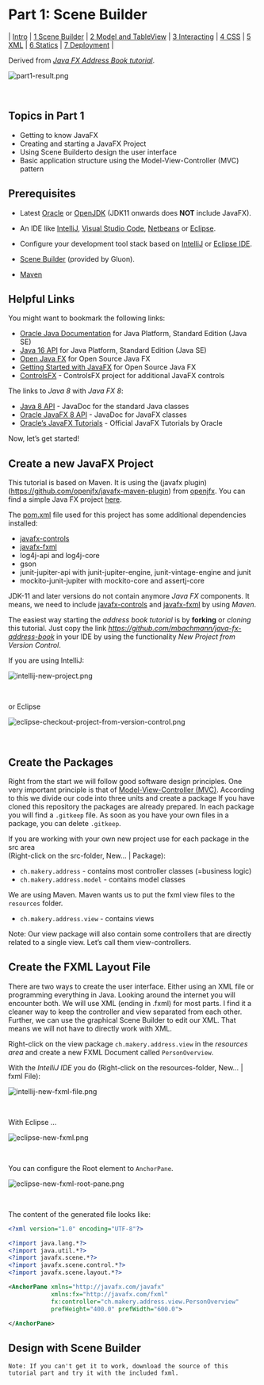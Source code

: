 # Part 1: Scene Builder

| [Intro](../README.md)
| [1 Scene Builder](part1.md)
| [2 Model and TableView](part2.md)
| [3 Interacting](part3.md)
| [4 CSS](part4.md)
| [5 XML](part5.md)
| [6 Statics](part6.md)
| [7 Deployment](part7.md)
|

Derived from [_Java FX Address Book tutorial_](https://code.makery.ch/library/javafx-tutorial/ ).

![part1-result.png](images/part1-result.png)

<br/>

## Topics in Part 1

- Getting to know JavaFX
- Creating and starting a JavaFX Project
- Using Scene Builderto design the user interface
- Basic application structure using the Model-View-Controller (MVC) pattern

## Prerequisites

- Latest [Oracle](https://www.oracle.com/ch-de/java/technologies/javase-downloads.html) or [OpenJDK](https://adoptopenjdk.net/) (JDK11 onwards does **NOT** include JavaFX).
- An IDE like [IntelliJ](https://www.jetbrains.com/idea/download),
  [Visual Studio Code](https://code.visualstudio.com/?wt.mc_id=vscom_downloads),
  [Netbeans](https://netbeans.apache.org/download/index.html) or [Eclipse](https://www.eclipse.org/downloads/).

-  Configure your development tool stack based on
  [IntelliJ](https://github.com/mbachmann/java-development-environment-installation) or [Eclipse IDE](eclipse.md).

- [Scene Builder](https://gluonhq.com/products/scene-builder/)  (provided by Gluon).
- [Maven](https://maven.apache.org/install.html)

## Helpful Links

You might want to bookmark the following links:

- [Oracle Java Documentation](https://docs.oracle.com/en/java/index.html) for Java Platform, Standard Edition (Java SE)
- [Java 16 API](https://docs.oracle.com/en/java/javase/16/) for Java Platform, Standard Edition (Java SE)
- [Open Java FX](https://openjfx.io/) for Open Source Java FX
- [Getting Started with JavaFX](https://openjfx.io/openjfx-docs/) for Open Source Java FX
- [ControlsFX](https://controlsfx.github.io/javadoc/11.1.0/index.html) - ControlsFX project for additional JavaFX controls


The links to _Java 8_ with _Java FX 8_:

- [Java 8 API](https://docs.oracle.com/javase/8/docs/api/) - JavaDoc for the standard Java classes
- [Oracle JavaFX 8 API](https://docs.oracle.com/javase/8/javafx/api/) - JavaDoc for JavaFX classes
- [Oracle’s JavaFX Tutorials](https://docs.oracle.com/javase/8/javafx/get-started-tutorial/get_start_apps.htm) - Official JavaFX Tutorials by Oracle

Now, let’s get started!

##  Create a new JavaFX Project

This tutorial is based on Maven. It is using the (javafx plugin)(https://github.com/openjfx/javafx-maven-plugin) from
[openjfx](https://openjfx.io/openjfx-docs/#maven). You can find a simple
Java FX project [here](https://github.com/openjfx/samples/tree/master/HelloFX/Maven/hellofx).

The [pom.xml](https://github.com/mbachmann/java-fx-address-book/blob/master/pom.xml) file used
 for this project has some additional dependencies installed:

- [javafx-controls](https://mvnrepository.com/artifact/org.controlsfx/controlsfx)
- [javafx-fxml](https://mvnrepository.com/artifact/org.openjfx/javafx-fxml)
- log4j-api and log4j-core
- gson
- junit-jupiter-api with junit-jupiter-engine, junit-vintage-engine and junit
- mockito-junit-jupiter with mockito-core and assertj-core

JDK-11 and later versions do not contain anymore _Java FX_ components. It means,
we need to include [javafx-controls](https://mvnrepository.com/artifact/org.controlsfx/controlsfx) and
[javafx-fxml](https://mvnrepository.com/artifact/org.openjfx/javafx-fxml) by using _Maven_.

The easiest way starting the _address book tutorial_ is by **forking** or _cloning_ this tutorial. Just copy the link
_https://github.com/mbachmann/java-fx-address-book_ in your IDE by using the functionality _New Project from Version Control_.

If you are using IntelliJ:

![intellij-new-project.png](images/intellij-new-project.png)

<br/>

or Eclipse

![eclipse-checkout-project-from-version-control.png](images/eclipse-checkout-project-from-version-control.png)

<br/>

## Create the Packages

Right from the start we will follow good software design principles.
One very important principle is that of
[Model-View-Controller (MVC)](https://en.wikipedia.org/wiki/Model%E2%80%93view%E2%80%93controller).
According to this we divide our code into three units and create a package
If you have cloned this repository the packages are already prepared. In
each package you will find a `.gitkeep` file. As soon as you have your own
files in a package, you can delete `.gitkeep`.

If you are working with your own new project use for each package in the src area  
(Right-click on the src-folder, New… | Package):

- `ch.makery.address` - contains most controller classes (=business logic)
- `ch.makery.address.model` - contains model classes

We are using Maven. Maven wants us to put the fxml view files to the `resources` folder.

- `ch.makery.address.view` - contains views

Note: Our view package will also contain some controllers that are directly related to a single view. Let’s call them view-controllers.

## Create the FXML Layout File

There are two ways to create the user interface.
Either using an XML file or programming everything in Java.
Looking around the internet you will encounter both. We will use XML (ending in .fxml) for most parts.
I find it a cleaner way to keep the controller and view separated from each other.
Further, we can use the graphical Scene Builder to edit our XML.
That means we will not have to directly work with XML.

Right-click on the view package `ch.makery.address.view` in the _resources area_ and create a new FXML Document called `PersonOverview`.

With the _IntelliJ IDE_ you do (Right-click on the resources-folder, New… | fxml File):

![intellij-new-fxml-file.png](images/intellij-new-fxml-file.png)

<br/>

With Eclipse ...

![eclipse-new-fxml.png](images/eclipse-new-fxml.png)

<br/>

You can configure the Root element to `AnchorPane`.

![eclipse-new-fxml-root-pane.png](images/eclipse-new-fxml-root-pane.png)

<br/>

The content of the generated file looks like:

```xml
<?xml version="1.0" encoding="UTF-8"?>

<?import java.lang.*?>
<?import java.util.*?>
<?import javafx.scene.*?>
<?import javafx.scene.control.*?>
<?import javafx.scene.layout.*?>

<AnchorPane xmlns="http://javafx.com/javafx"
            xmlns:fx="http://javafx.com/fxml"
            fx:controller="ch.makery.address.view.PersonOverview"
            prefHeight="400.0" prefWidth="600.0">

</AnchorPane>
```

##  Design with Scene Builder

```
Note: If you can't get it to work, download the source of this tutorial part and try it with the included fxml.
```

